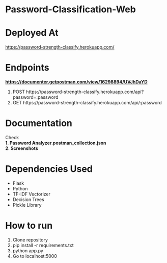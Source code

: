 # Password-Classification-Web

# Deployed At
https://password-strength-classify.herokuapp.com/

# Endpoints
<b> https://documenter.getpostman.com/view/16298894/UVJhDaYD</b>
<ol>
  <li> POST https://password-strength-classify.herokuapp.com/api?password=:password </li>
  <li> GET https://password-strength-classify.herokuapp.com/api/:password </li>
</ol>

# Documentation
Check <br>
<b>1. Password Analyzer.postman_collection.json </b> <br>
<b>2. Screenshots </b>

# Dependencies Used
 - Flask
 - Python
 - TF-IDF Vectorizer
 - Decision Trees
 - Pickle Library

# How to run
1. Clone repository
2. pip install -r requirements.txt
3. python app.py
4. Go to localhost:5000
